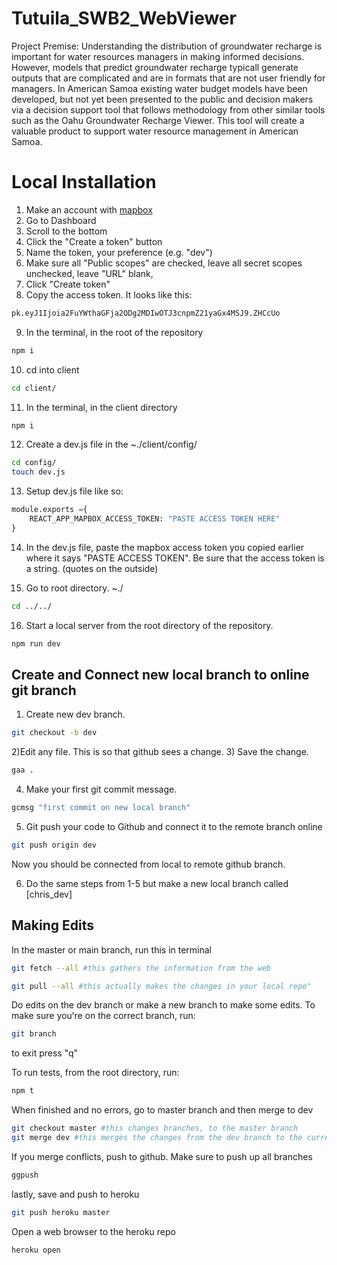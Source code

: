 # Tutuila_SWB2_WebViewer


Project Premise: 
Understanding the distribution of groundwater recharge is important for water resources managers in making informed decisions. However, models that predict groundwater recharge typicall generate outputs that are complicated and are in formats that are not user friendly for managers.  In American Samoa existing water budget models have been developed, but not yet been presented to the public and decision makers via a decision support tool that follows methodology from other similar tools such as the Oahu Groundwater Recharge Viewer. This tool will create a valuable product to support water resource management in American Samoa.

# Local Installation
1) Make an account with [mapbox](https://account.mapbox.com/)
2) Go to Dashboard
3) Scroll to the bottom
4) Click the "Create a token" button
5) Name the token, your preference (e.g. "dev")
6) Make sure all "Public scopes" are checked, leave all secret scopes unchecked, leave "URL" blank, 
7) Click "Create token"
8) Copy the access token. It looks like this:

```bash
pk.eyJ1Ijoia2FuYWthaGFja2ODg2MDIwOTJ3cnpmZ21yaGx4MSJ9.ZHCcUo
```

9) In the terminal, in the root of the repository
```bash
npm i
```

10) cd into client
```bash
cd client/
```

11) In the terminal, in the client directory
```bash
npm i
```

12) Create a dev.js file in the ~./client/config/
```bash
cd config/
touch dev.js
```

13) Setup dev.js file like so: 
```python
module.exports ={
    REACT_APP_MAPBOX_ACCESS_TOKEN: "PASTE ACCESS TOKEN HERE"
}
```

14) In the dev.js file, paste the mapbox access token you copied earlier where it says "PASTE ACCESS TOKEN". Be sure that the access token is a string. (quotes on the outside)

15) Go to root directory. ~./
```bash
cd ../../
```
16) Start a local server from the root directory of the repository.
```bash
npm run dev
```

## Create and Connect new local branch to online git branch
1) Create new dev branch.
```bash
git checkout -b dev
```

2)Edit any file. This is so that github sees a change.
3) Save the change.
```bash 
gaa .
```

4) Make your first git commit message.
```bash
gcmsg "first commit on new local branch"
```

5) Git push your code to Github and connect it to the remote branch online
```bash
git push origin dev
```
Now you should be connected from local to remote github branch.

6) Do the same steps from 1-5 but make a new local branch called [chris_dev]



## Making Edits

In the master or main branch, run this in terminal
```bash
git fetch --all #this gathers the information from the web

```
```bash
git pull --all #this actually makes the changes in your local repo"
```


Do edits on the dev branch or make a new branch to make some edits. To make sure youʻre on the correct branch, run:
```bash
git branch
```
to exit press "q"


To run tests, from the root directory, run:
```bash
npm t
```

When finished and no errors, go to master branch and then merge to dev
```bash
git checkout master #this changes branches, to the master branch
git merge dev #this merges the changes from the dev branch to the current branch you are on
```

If you merge conflicts, push to github. Make sure to push up all branches
```bash
ggpush
```

lastly, save and push to heroku
```bash
git push heroku master
```

Open a web browser to the heroku repo
```bash
heroku open
```





